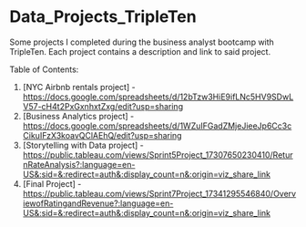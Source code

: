 # Data_Projects_TripleTen

Some projects I completed during the business analyst bootcamp with TripleTen. 
Each project contains a description and link to said project.  

Table of Contents:

1. [NYC Airbnb rentals project] - https://docs.google.com/spreadsheets/d/12bTzw3HiE9ifLNc5HV9SDwLV57-cH4t2PxGxnhxtZxg/edit?usp=sharing 
2. [Business Analytics project] - https://docs.google.com/spreadsheets/d/1WZuIFGadZMjeJieeJp6Cc3cCikuIFzX3koavQClAEhQ/edit?usp=sharing 
3. [Storytelling with Data project] - https://public.tableau.com/views/Sprint5Project_17307650230410/ReturnRateAnalysis?:language=en-US&:sid=&:redirect=auth&:display_count=n&:origin=viz_share_link 
4. [Final Project] - https://public.tableau.com/views/Sprint7Project_17341295546840/OverviewofRatingandRevenue?:language=en-US&:sid=&:redirect=auth&:display_count=n&:origin=viz_share_link  
